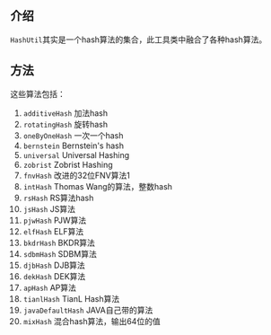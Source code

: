 ## 介绍
`HashUtil`其实是一个hash算法的集合，此工具类中融合了各种hash算法。

## 方法
这些算法包括：

1. `additiveHash` 加法hash
2. `rotatingHash` 旋转hash
3. `oneByOneHash` 一次一个hash
4. `bernstein` Bernstein's hash
5. `universal` Universal Hashing
6. `zobrist` Zobrist Hashing
7. `fnvHash` 改进的32位FNV算法1
8. `intHash` Thomas Wang的算法，整数hash
9. `rsHash` RS算法hash
10. `jsHash` JS算法
11. `pjwHash` PJW算法
12. `elfHash` ELF算法
13. `bkdrHash` BKDR算法
14. `sdbmHash` SDBM算法
15. `djbHash` DJB算法
16. `dekHash` DEK算法
17. `apHash` AP算法
18. `tianlHash` TianL Hash算法
19. `javaDefaultHash` JAVA自己带的算法
20. `mixHash` 混合hash算法，输出64位的值